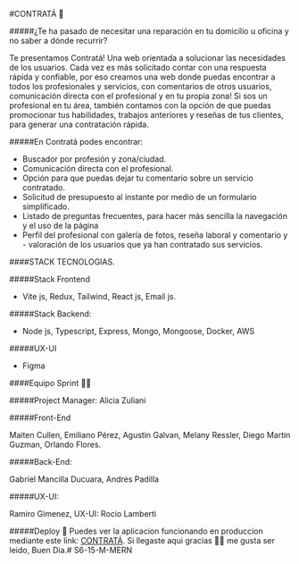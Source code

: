#CONTRATÁ 🚀

#####¿Te ha pasado de necesitar una reparación en tu domicilio u oficina y no saber a dónde recurrir? 

Te presentamos Contratá! Una  web orientada a solucionar las necesidades de los usuarios. Cada vez es más solicitado contar con una respuesta rápida y confiable, por eso creamos una web donde puedas encontrar a todos los profesionales y servicios, con comentarios de otros usuarios, comunicación directa con el profesional y en tu propia zona!
Si sos un profesional en tu área, también contamos con la opción de que puedas promocionar tus habilidades, trabajos anteriores y reseñas de tus clientes, para generar una contratación rápida. 

#####En Contratá podes encontrar:

- Buscador por profesión y zona/ciudad.
- Comunicación directa con el profesional.
- Opción para que puedas dejar tu comentario sobre un servicio contratado.
- Solicitud de presupuesto al instante por medio de un formulario simplificado.
- Listado de preguntas frecuentes, para hacer más sencilla la navegación y el uso de la página
- Perfil del profesional con galería de fotos, reseña laboral y comentario y - valoración de los usuarios que ya han contratado sus servicios. 

####STACK TECNOLOGIAS.

#####Stack Frontend
- Vite js, Redux, Tailwind, React js, Email js.

#####Stack Backend: 
- Node js, Typescript, Express, Mongo, Mongoose, Docker, AWS

#####UX-UI 

- Figma

####Equipo Sprint 👩‍💻

#####Project Manager: 
Alicia Zuliani 

#####Front-End

Maiten Cullen, Emiliano Pérez, Agustin Galvan, Melany Ressler, Diego Martin Guzman, Orlando Flores.

#####Back-End: 

Gabriel Mancilla Ducuara, Andres Padilla

#####UX-UI: 

Ramiro Gimenez, UX-UI: Rocio Lamberti  

#####Deploy 🚀
Puedes ver la aplicacion funcionando en produccion mediante este link: [CONTRATÁ](https://contrata.vercel.app/ "CONTRATÁ").
Si llegaste aqui gracias 🙏🏼 me gusta ser leido, Buen Dia.# S6-15-M-MERN
